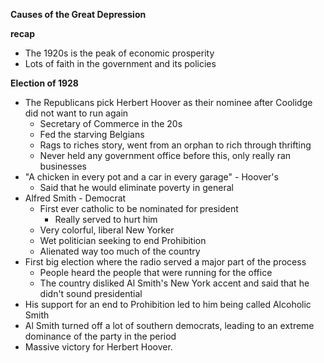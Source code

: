 **Causes of the Great Depression**

**recap**
- The 1920s is the peak of economic prosperity
- Lots of faith in the government and its policies

**Election of 1928**
- The Republicans pick Herbert Hoover as their nominee after Coolidge did not want to run again
	- Secretary of Commerce in the 20s
	- Fed the starving Belgians
	- Rags to riches story, went from an orphan to rich through thrifting
	- Never held any government office before this, only really ran businesses
- "A chicken in every pot and a car in every garage" - Hoover's 
	- Said that he would eliminate poverty in general
- Alfred Smith - Democrat
	- First ever catholic to be nominated for president
		- Really served to hurt him
	- Very colorful, liberal New Yorker
	- Wet politician seeking to end Prohibition
	- Alienated way too much of the country
- First big election where the radio served a major part of the process
	- People heard the people that were running for the office
	- The country disliked Al Smith's New York accent and said that he didn't sound presidential
- His support for an end to Prohibition led to him being called Alcoholic Smith
- Al Smith turned off a lot of southern democrats, leading to an extreme dominance of the party in the period
- Massive victory for Herbert Hoover. 